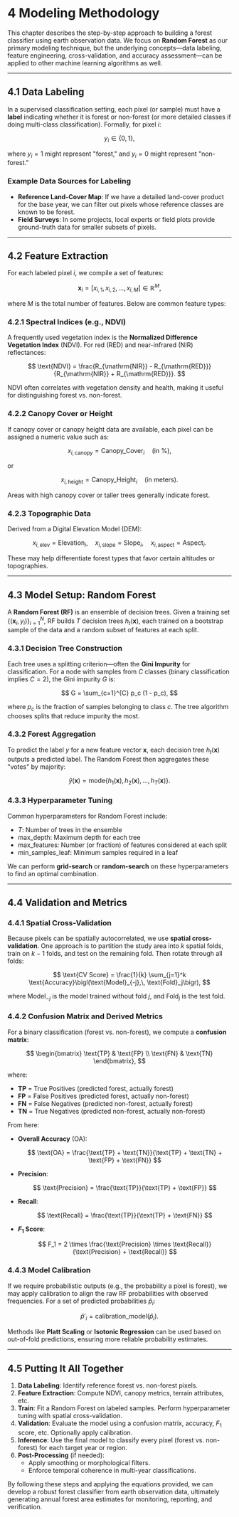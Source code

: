 # 4 Modeling Methodology

This chapter describes the step-by-step approach to building a forest classifier using earth observation data. We focus on **Random Forest** as our primary modeling technique, but the underlying concepts—data labeling, feature engineering, cross-validation, and accuracy assessment—can be applied to other machine learning algorithms as well.

---

## 4.1 Data Labeling

In a supervised classification setting, each pixel (or sample) must have a **label** indicating whether it is forest or non-forest (or more detailed classes if doing multi-class classification). Formally, for pixel $i$:

$$
y_i \in \{0, 1\},
$$

where $y_i = 1$ might represent "forest," and $y_i = 0$ might represent "non-forest." 

### Example Data Sources for Labeling
- **Reference Land-Cover Map**: If we have a detailed land-cover product for the base year, we can filter out pixels whose reference classes are known to be forest.  
- **Field Surveys**: In some projects, local experts or field plots provide ground-truth data for smaller subsets of pixels.

---

## 4.2 Feature Extraction

For each labeled pixel $i$, we compile a set of features:

$$
\mathbf{x}_i = \bigl[x_{i,1},\, x_{i,2},\, \dots,\, x_{i,M}\bigr] \in \mathbb{R}^M,
$$

where $M$ is the total number of features. Below are common feature types:

### 4.2.1 Spectral Indices (e.g., NDVI)

A frequently used vegetation index is the **Normalized Difference Vegetation Index** (NDVI). For red (RED) and near-infrared (NIR) reflectances:

$$
\text{NDVI} = \frac{R_{\mathrm{NIR}} - R_{\mathrm{RED}}}{R_{\mathrm{NIR}} + R_{\mathrm{RED}}}.
$$

NDVI often correlates with vegetation density and health, making it useful for distinguishing forest vs. non-forest.

### 4.2.2 Canopy Cover or Height

If canopy cover or canopy height data are available, each pixel can be assigned a numeric value such as:

$$
x_{i,\text{canopy}} = \text{Canopy\_Cover}_i \quad (\text{in \%}), 
$$

or

$$
x_{i,\text{height}} = \text{Canopy\_Height}_i \quad (\text{in meters}).
$$

Areas with high canopy cover or taller trees generally indicate forest.

### 4.2.3 Topographic Data

Derived from a Digital Elevation Model (DEM):

$$
x_{i,\text{elev}} = \text{Elevation}_i,
\quad
x_{i,\text{slope}} = \text{Slope}_i,
\quad
x_{i,\text{aspect}} = \text{Aspect}_i.
$$

These may help differentiate forest types that favor certain altitudes or topographies.

---

## 4.3 Model Setup: Random Forest

A **Random Forest (RF)** is an ensemble of decision trees. Given a training set $\{(\mathbf{x}_i, y_i)\}_{i=1}^N$, RF builds $T$ decision trees $h_t(\mathbf{x})$, each trained on a bootstrap sample of the data and a random subset of features at each split.

### 4.3.1 Decision Tree Construction

Each tree uses a splitting criterion—often the **Gini Impurity** for classification. For a node with samples from $C$ classes (binary classification implies $C=2$), the Gini impurity $G$ is:

$$
G = \sum_{c=1}^{C} p_c (1 - p_c),
$$

where $p_c$ is the fraction of samples belonging to class $c$. The tree algorithm chooses splits that reduce impurity the most.

### 4.3.2 Forest Aggregation

To predict the label $y$ for a new feature vector $\mathbf{x}$, each decision tree $h_t(\mathbf{x})$ outputs a predicted label. The Random Forest then aggregates these "votes" by majority:

$$
\hat{y}(\mathbf{x}) = \text{mode}\bigl\{h_1(\mathbf{x}),\, h_2(\mathbf{x}),\, \dots,\, h_T(\mathbf{x})\bigr\}.
$$

### 4.3.3 Hyperparameter Tuning

Common hyperparameters for Random Forest include:
- $T$: Number of trees in the ensemble
- $\text{max\_depth}$: Maximum depth for each tree
- $\text{max\_features}$: Number (or fraction) of features considered at each split
- $\text{min\_samples\_leaf}$: Minimum samples required in a leaf

We can perform **grid-search** or **random-search** on these hyperparameters to find an optimal combination.

---

## 4.4 Validation and Metrics

### 4.4.1 Spatial Cross-Validation

Because pixels can be spatially autocorrelated, we use **spatial cross-validation**. One approach is to partition the study area into $k$ spatial folds, train on $k-1$ folds, and test on the remaining fold. Then rotate through all folds:

$$
\text{CV Score} = \frac{1}{k} \sum_{j=1}^k \text{Accuracy}\bigl(\text{Model}_{-j},\, \text{Fold}_j\bigr),
$$

where $\text{Model}_{-j}$ is the model trained without fold $j$, and $\text{Fold}_j$ is the test fold.

### 4.4.2 Confusion Matrix and Derived Metrics

For a binary classification (forest vs. non-forest), we compute a **confusion matrix**:

$$
\begin{bmatrix}
\text{TP} & \text{FP} \\
\text{FN} & \text{TN}
\end{bmatrix},
$$

where:
- **TP** = True Positives (predicted forest, actually forest)
- **FP** = False Positives (predicted forest, actually non-forest)
- **FN** = False Negatives (predicted non-forest, actually forest)
- **TN** = True Negatives (predicted non-forest, actually non-forest)

From here:

- **Overall Accuracy** ($\text{OA}$):

  $$
  \text{OA} = \frac{\text{TP} + \text{TN}}{\text{TP} + \text{TN} + \text{FP} + \text{FN}}
  $$

- **Precision**:

  $$
  \text{Precision} = \frac{\text{TP}}{\text{TP} + \text{FP}}
  $$

- **Recall**:

  $$
  \text{Recall} = \frac{\text{TP}}{\text{TP} + \text{FN}}
  $$

- **$F_1$ Score**:

  $$
  F_1 = 2 \times \frac{\text{Precision} \times \text{Recall}}{\text{Precision} + \text{Recall}}
  $$

### 4.4.3 Model Calibration

If we require probabilistic outputs (e.g., the probability a pixel is forest), we may apply calibration to align the raw RF probabilities with observed frequencies. For a set of predicted probabilities $\hat{p}_i$:

$$
\hat{p}'_i = \text{calibration\_model}\bigl(\hat{p}_i\bigr).
$$

Methods like **Platt Scaling** or **Isotonic Regression** can be used based on out-of-fold predictions, ensuring more reliable probability estimates.

---

## 4.5 Putting It All Together

1. **Data Labeling**: Identify reference forest vs. non-forest pixels.  
2. **Feature Extraction**: Compute NDVI, canopy metrics, terrain attributes, etc.  
3. **Train**: Fit a Random Forest on labeled samples. Perform hyperparameter tuning with spatial cross-validation.  
4. **Validation**: Evaluate the model using a confusion matrix, accuracy, $F_1$ score, etc. Optionally apply calibration.  
5. **Inference**: Use the final model to classify every pixel (forest vs. non-forest) for each target year or region.  
6. **Post-Processing** (if needed):  
   - Apply smoothing or morphological filters.  
   - Enforce temporal coherence in multi-year classifications.

By following these steps and applying the equations provided, we can develop a robust forest classifier from earth observation data, ultimately generating annual forest area estimates for monitoring, reporting, and verification.